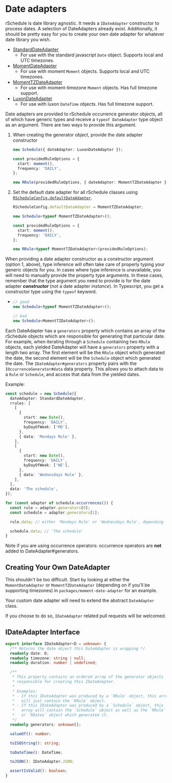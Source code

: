# Date adapters

rSchedule is date library agnostic. It needs a `IDateAdapter` constructor to process dates. A selection of DateAdapters already exist. Additionally, it should be pretty easy for you to create your own date adapter for whatever date library you wish.

- [StandardDateAdapter](./standard-date-adapter)
  - For use with the standard javascript `Date` object. Supports local and UTC timezones.
- [MomentDateAdapter](./moment-date-adapter)
  - For use with moment `Moment` objects. Supports local and UTC timezones.
- [MomentTZDateAdapter](./moment-tz-date-adapter)
  - For use with moment-timezone `Moment` objects. Has full timezone support.
- [LuxonDateAdapter](./luxon-date-adapter)
  - For use with luxon `DateTime` objects. Has full timezone support.

Date adapters are provided to rSchedule occurrence generator objects, all of which have generic types and receive a `typeof DateAdapter` type object as an argument. There are two ways to provide this argument.

1. When creating the generator object, provide the date adapter constructor

   ```typescript
   new Schedule({ dateAdapter: LuxonDateAdapter });

   const providedRuleOptions = {
     start: moment(),
     frequency: 'DAILY',
   };

   new RRule(providedRuleOptions, { dateAdapter: MomentTZDateAdapter });
   ```

2. Set the default date adapter for all rSchedule classes using [`RScheduleConfig.defaultDateAdapter`](../usage/rschedule-config/#defaultDateAdapter).

   ```typescript
   RScheduleConfig.defaultDateAdapter = MomentTZDateAdapter;

   new Schedule<typeof MomentTZDateAdapter>();

   const providedRuleOptions = {
     start: moment(),
     frequency: 'DAILY',
   };

   new RRule<typeof MomentTZDateAdapter>(providedRuleOptions);
   ```

When providing a date adapter constructor as a constructor argument (option 1, above), type inference will often take care of properly typing your generic objects for you. In cases where type inference is unavailable, you will need to manually provide the property type arguments. In these cases, remember that the type argument you need to provide is for the date adapter **_constructor_** (not a date adapter _instance_). In Typescript, you get a constructor type using the `typeof` keyword.

- ```typescript
  // good
  new Schedule<typeof MomentTZDateAdapter>();

  // bad
  new Schedule<MomentTZDateAdapter>();
  ```

Each DateAdapter has a `generators` property which contains an array of the rSchedule objects which are responsible for generating that particular date. For example, when iterating through a `Schedule` containing two `RRule` objects, each yielded DateAdapter will have a `generators` property with a length two array. The first element will be the `RRule` object which generated the date, the second element will be the `Schedule` object which generated the date. The `IDateAdapter#generators` property pairs with the `IOccurrenceGenerator#data` data property. This allows you to attach data to a `Rule` or `Schedule`, and access that data from the yielded dates.

Example:

```typescript
const schedule = new Schedule({
  dateAdapter: StandardDateAdapter,
  rrules: [
    [
      {
        start: new Date(),
        frequency: 'DAILY',
        byDayOfWeek: ['MO'],
      },
      { data: 'Mondays Rule' },
    ],
    [
      {
        start: new Date(),
        frequency: 'DAILY',
        byDayOfWeek: ['WE'],
      },
      { data: 'Wednesdays Rule' },
    ],
  ],
  data: 'The schedule',
});

for (const adapter of schedule.occurrences()) {
  const rule = adapter.generators[0];
  const schedule = adapter.generators[1];

  rule.data; // either 'Mondays Rule' or 'Wednesdays Rule', depending

  schedule.data; // 'The schedule'
}
```

Note if you are using occurrence operators: occurrence operators are **not** added to DateAdapter#generators.

## Creating Your Own DateAdapter

This shouldn't be too difficult. Start by looking at either the `MomentDateAdapter` or `MomentTZDateAdapter` (depending on if you'll be supporting timezones) in `packages/moment-date-adapter` for an example.

Your custom date adapter will need to extend the abstract `DateAdapter` class.

If you choose to do so, `IDateAdapter` related pull requests will be welcomed.

## IDateAdapter Interface

```typescript
export interface IDateAdapter<D = unknown> {
  /** Returns the date object this DateAdapter is wrapping */
  readonly date: D;
  readonly timezone: string | null;
  readonly duration: number | undefined;

  /**
   * This property contains an ordered array of the generator objects
   * responsible for creating this IDateAdapter.
   *
   * Examples:
   * - If this IDateAdapter was produced by a `RRule` object, this array
   *   will just contain the `RRule` object.
   * - If this IDateAdapter was produced by a `Schedule` object, this
   *   array will contain the `Schedule` object as well as the `RRule`
   *   or `RDates` object which generated it.
   */
  readonly generators: unknown[];

  valueOf(): number;

  toISOString(): string;

  toDateTime(): DateTime;

  toJSON(): IDateAdapter.JSON;

  assertIsValid(): boolean;
}
```